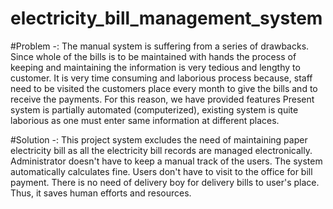 # electricity_bill_management_system
#Problem 
-: The manual system is suffering from a series of drawbacks.
Since whole of the bills is to be maintained with hands the process of keeping and maintaining the information is very tedious and lengthy to customer. It is very time consuming and laborious process because, staff need to be visited the customers place every month to give the bills and to receive the payments. For this reason, we have provided features Present system is partially automated (computerized), existing system is quite laborious as one must enter same information at different places.

#Solution -: 
This project system excludes the need of maintaining paper electricity bill as all the electricity bill records are managed electronically.
Administrator doesn't have to keep a manual track of the users. The system automatically calculates fine. Users don't have to visit to the office for bill payment. There is no need of delivery boy for delivery bills to user's place. Thus, it saves human efforts and resources.
